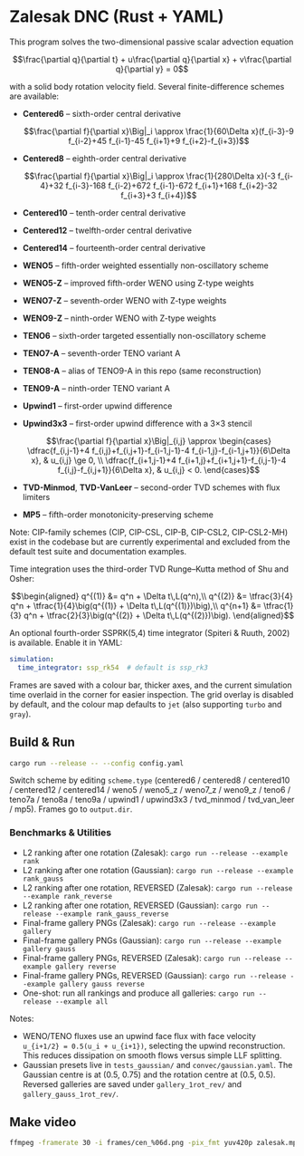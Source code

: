 # Zalesak DNC (Rust + YAML)

This program solves the two-dimensional passive scalar advection equation

```math
\frac{\partial q}{\partial t} + u\frac{\partial q}{\partial x} + v\frac{\partial q}{\partial y} = 0
```

with a solid body rotation velocity field. Several finite-difference schemes are
available:

* **Centered6** – sixth-order central derivative

  ```math
  \frac{\partial f}{\partial x}\Big|_i \approx \frac{1}{60\Delta x}(f_{i-3}-9 f_{i-2}+45 f_{i-1}-45 f_{i+1}+9 f_{i+2}-f_{i+3})
  ```

* **Centered8** – eighth-order central derivative

  ```math
  \frac{\partial f}{\partial x}\Big|_i \approx \frac{1}{280\Delta x}(-3 f_{i-4}+32 f_{i-3}-168 f_{i-2}+672 f_{i-1}-672 f_{i+1}+168 f_{i+2}-32 f_{i+3}+3 f_{i+4})
  ```

* **Centered10** – tenth-order central derivative
* **Centered12** – twelfth-order central derivative
* **Centered14** – fourteenth-order central derivative
* **WENO5** – fifth-order weighted essentially non-oscillatory scheme
* **WENO5-Z** – improved fifth-order WENO using Z-type weights
* **WENO7-Z** – seventh-order WENO with Z-type weights
* **WENO9-Z** – ninth-order WENO with Z-type weights
* **TENO6** – sixth-order targeted essentially non-oscillatory scheme
* **TENO7-A** – seventh-order TENO variant A
* **TENO8-A** – alias of TENO9-A in this repo (same reconstruction)
* **TENO9-A** – ninth-order TENO variant A
* **Upwind1** – first-order upwind difference
* **Upwind3x3** – first-order upwind difference with a 3×3 stencil

  ```math
  \frac{\partial f}{\partial x}\Big|_{i,j} \approx
  \begin{cases}
    \dfrac{f_{i,j-1}+4 f_{i,j}+f_{i,j+1}-f_{i-1,j-1}-4 f_{i-1,j}-f_{i-1,j+1}}{6\Delta x}, & u_{i,j} \ge 0, \\
    \dfrac{f_{i+1,j-1}+4 f_{i+1,j}+f_{i+1,j+1}-f_{i,j-1}-4 f_{i,j}-f_{i,j+1}}{6\Delta x}, & u_{i,j} < 0.
  \end{cases}
  ```
* **TVD-Minmod**, **TVD-VanLeer** – second-order TVD schemes with flux limiters
* **MP5** – fifth-order monotonicity-preserving scheme

Note: CIP-family schemes (CIP, CIP-CSL, CIP-B, CIP-CSL2, CIP-CSL2-MH) exist in
the codebase but are currently experimental and excluded from the default test
suite and documentation examples.

Time integration uses the third-order TVD Runge–Kutta method of Shu and Osher:

```math
\begin{aligned}
q^{(1)} &= q^n + \Delta t\,L(q^n),\\
q^{(2)} &= \tfrac{3}{4} q^n + \tfrac{1}{4}\big(q^{(1)} + \Delta t\,L(q^{(1)})\big),\\
q^{n+1} &= \tfrac{1}{3} q^n + \tfrac{2}{3}\big(q^{(2)} + \Delta t\,L(q^{(2)})\big).
\end{aligned}
```

An optional fourth-order SSPRK(5,4) time integrator (Spiteri & Ruuth, 2002) is
available. Enable it in YAML:

```yaml
simulation:
  time_integrator: ssp_rk54  # default is ssp_rk3
```

Frames are saved with a colour bar, thicker axes, and the current simulation
time overlaid in the corner for easier inspection. The grid overlay is
disabled by default, and the colour map defaults to `jet` (also supporting
`turbo` and `gray`).

## Build & Run
```bash
cargo run --release -- --config config.yaml
```

Switch scheme by editing `scheme.type` (centered6 / centered8 / centered10 /
centered12 / centered14 / weno5 / weno5_z / weno7_z / weno9_z / teno6 /
teno7a / teno8a / teno9a / upwind1 / upwind3x3 / tvd_minmod / tvd_van_leer /
mp5). Frames go to `output.dir`.

### Benchmarks & Utilities

- L2 ranking after one rotation (Zalesak):
  `cargo run --release --example rank`
- L2 ranking after one rotation (Gaussian):
  `cargo run --release --example rank_gauss`
- L2 ranking after one rotation, REVERSED (Zalesak):
  `cargo run --release --example rank_reverse`
- L2 ranking after one rotation, REVERSED (Gaussian):
  `cargo run --release --example rank_gauss_reverse`
- Final-frame gallery PNGs (Zalesak):
  `cargo run --release --example gallery`
- Final-frame gallery PNGs (Gaussian):
  `cargo run --release --example gallery gauss`
- Final-frame gallery PNGs, REVERSED (Zalesak):
  `cargo run --release --example gallery reverse`
- Final-frame gallery PNGs, REVERSED (Gaussian):
  `cargo run --release --example gallery gauss reverse`
- One-shot: run all rankings and produce all galleries:
  `cargo run --release --example all`

Notes:
- WENO/TENO fluxes use an upwind face flux with face velocity
  `u_{i+1/2} = 0.5(u_i + u_{i+1})`, selecting the upwind reconstruction. This
  reduces dissipation on smooth flows versus simple LLF splitting.
- Gaussian presets live in `tests_gaussian/` and `convec/gaussian.yaml`. The
  Gaussian centre is at (0.5, 0.75) and the rotation centre at (0.5, 0.5).
  Reversed galleries are saved under `gallery_1rot_rev/` and `gallery_gauss_1rot_rev/`.

## Make video
```bash
ffmpeg -framerate 30 -i frames/cen_%06d.png -pix_fmt yuv420p zalesak.mp4
```
